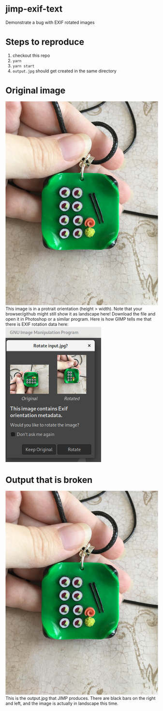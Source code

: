 # jimp-exif-text
Demonstrate a bug with EXIF rotated images

# Steps to reproduce
1. checkout this repo
2. `yarn`
3. `yarn start`
4. `output.jpg` should get created in the same directory

# Original image
![](input.jpg)
This image is in a protrait orientation (height > width). Note that your browser/github might still show it as landscape here! Download the file and open it in Photoshop or a similar program. Here is how GIMP tells me that there is EXIF rotation data here:
![](gimp.png)

# Output that is broken
![](output.jpg)
This is the output.jpg that JIMP produces. There are black bars on the right and left, and the image is actually in landscape this time.
